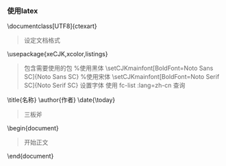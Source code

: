 ### 使用latex

\documentclass[UTF8]{ctexart}

>设定文档格式



\usepackage{xeCJK,xcolor,listings}
>包含需要使用的包
%使用黑体
\setCJKmainfont[BoldFont=Noto Sans SC]{Noto Sans SC}
%使用宋体
\setCJKmainfont[BoldFont=Noto Serif SC]{Noto Serif SC}
>设置字体
使用 fc-list :lang=zh-cn 查询

\title{名称}
\author{作者}
\date{\today}
>三板斧

\begin{document}
>开始正文

\end{document}